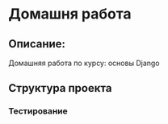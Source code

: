 # Домашня работа

## Описание:
Домашняя работа по курсу: основы Django

## Структура проекта



### Тестирование
